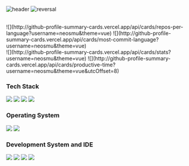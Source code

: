 ![header](https://capsule-render.vercel.app/api?type=wave&color=auto&height=300&section=header&text=ryu+yeon+ho&fontSize=90)
![reversal](https://capsule-render.vercel.app/api?type=rect&text=ryu+yeon+ho&fontAlign=50&fontSize=50&%z0theme&descAlign=60&descAlignY=50&theme=auto)



 <br>
 ![](http://github-profile-summary-cards.vercel.app/api/cards/repos-per-language?username=neosmu&theme=vue)
 ![](http://github-profile-summary-cards.vercel.app/api/cards/most-commit-language?username=neosmu&theme=vue)
 <br>
 ![](http://github-profile-summary-cards.vercel.app/api/cards/stats?username=neosmu&theme=vue)
 ![](http://github-profile-summary-cards.vercel.app/api/cards/productive-time?username=neosmu&theme=vue&utcOffset=8)
 

 
 ###  Tech Stack 
  <img src="https://img.shields.io/badge/c-A8B9CC?style=flat-square&logo=c&logoColor=white"/></a>
  <img src="https://img.shields.io/badge/c++-00599C?style=flat-square&logo=c++&logoColor=white"/></a>
  <img src="https://img.shields.io/badge/Python-3776AB?style=flat-square&logo=Python&logoColor=white"/></a>
  <img src="https://img.shields.io/badge/JAVA-007396?style=flat-square&logo=JAVA&logoColor=white"/></a>

  
 ###  Operating System 
  <img src="https://img.shields.io/badge/Windows 11-0078D6?style=flat-square&logo=Windows 11&logoColor=white"/></a>
  <img src="https://img.shields.io/badge/Ubuntu-E95420?style=flat-square&logo=Ubuntu&logoColor=white"/></a>

 ###  Development System and IDE 
 <img src="https://img.shields.io/badge/IntelliJ IDEA-000000?style=flat-square&logo=IntelliJ IDEA&logoColor=white"/></a>
 <img src="https://img.shields.io/badge/Visual Studio-5C2D91?style=flat-square&logo=Visual Studio&logoColor=white"/></a>
 <img src="https://img.shields.io/badge/Visual Studio Code-007ACC?style=flat-square&logo=Visual Studio Code&logoColor=white"/></a>
 <img src="https://img.shields.io/badge/Android Studio-3DDC84?style=flat-square&logo=Android Studio&logoColor=white"/></a>
 <br>
 
